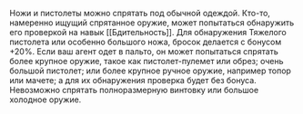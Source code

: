 Ножи и пистолеты можно спрятать под обычной одеждой. Кто-то, намеренно ищущий спрятанное оружие, может попытаться обнаружить его проверкой на навык [[Бдительность]]. Для обнаружения Тяжелого пистолета или особенно большого ножа, бросок делается с бонусом +20%. Если ваш агент одет в пальто, он может попытаться спрятать более крупное оружие, такое как пистолет-пулемет или обрез; очень большой пистолет; или более крупное ручное оружие, например топор или мачете; а для их обнаружения проверка будет без бонуса. Невозможно спрятать полноразмерную винтовку или большое холодное оружие.